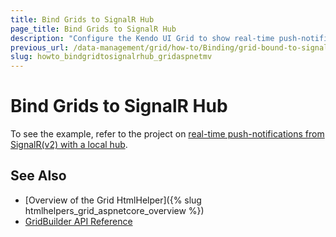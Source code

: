 ```yaml
---
title: Bind Grids to SignalR Hub
page_title: Bind Grids to SignalR Hub
description: "Configure the Kendo UI Grid to show real-time push-notifications from SignalR(v2) with local hub."
previous_url: /data-management/grid/how-to/Binding/grid-bound-to-signalr
slug: howto_bindgridtosignalrhub_gridaspnetmv
---
```


# Bind Grids to SignalR Hub

To see the example, refer to the project on [real-time push-notifications from SignalR(v2) with a local hub](https://github.com/telerik/ui-for-aspnet-mvc-examples/tree/master/Telerik.Examples.Mvc/Telerik.Examples.Mvc/Areas/GridSignalR).

## See Also

* [Overview of the Grid HtmlHelper]({% slug htmlhelpers_grid_aspnetcore_overview %})
* [GridBuilder API Reference](https://docs.telerik.com/aspnet-mvc/api/kendo.mvc.ui.fluent/gridbuilder)
